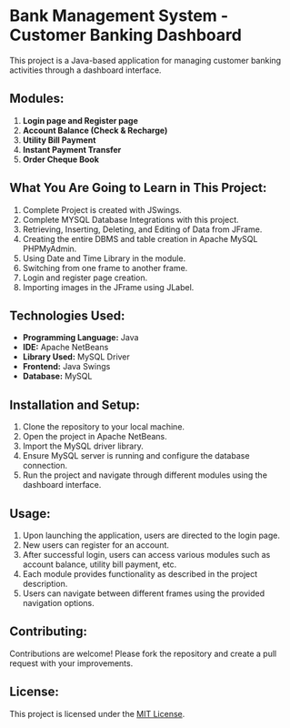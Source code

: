 # Bank Management System - Customer Banking Dashboard

This project is a Java-based application for managing customer banking activities through a dashboard interface.

## Modules:

1. **Login page and Register page**
2. **Account Balance (Check & Recharge)**
3. **Utility Bill Payment**
4. **Instant Payment Transfer**
5. **Order Cheque Book**

## What You Are Going to Learn in This Project:

1. Complete Project is created with JSwings.
2. Complete MYSQL Database Integrations with this project.
3. Retrieving, Inserting, Deleting, and Editing of Data from JFrame.
4. Creating the entire DBMS and table creation in Apache MySQL PHPMyAdmin.
5. Using Date and Time Library in the module.
6. Switching from one frame to another frame.
7. Login and register page creation.
8. Importing images in the JFrame using JLabel.

## Technologies Used:

- **Programming Language:** Java
- **IDE:** Apache NetBeans
- **Library Used:** MySQL Driver
- **Frontend:** Java Swings
- **Database:** MySQL

## Installation and Setup:

1. Clone the repository to your local machine.
2. Open the project in Apache NetBeans.
3. Import the MySQL driver library.
4. Ensure MySQL server is running and configure the database connection.
5. Run the project and navigate through different modules using the dashboard interface.

## Usage:

1. Upon launching the application, users are directed to the login page.
2. New users can register for an account.
3. After successful login, users can access various modules such as account balance, utility bill payment, etc.
4. Each module provides functionality as described in the project description.
5. Users can navigate between different frames using the provided navigation options.

## Contributing:

Contributions are welcome! Please fork the repository and create a pull request with your improvements.

## License:

This project is licensed under the [MIT License](LICENSE).

